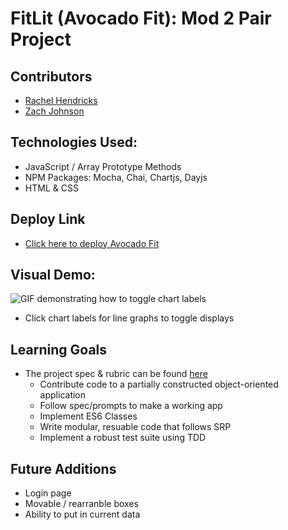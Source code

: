 # FitLit (Avocado Fit): Mod 2 Pair Project

## Contributors
* [Rachel Hendricks](https://github.com/rhen92)
* [Zach Johnson](https://github.com/zachjjohns)

## Technologies Used:
* JavaScript / Array Prototype Methods
* NPM Packages: Mocha, Chai, Chartjs, Dayjs
* HTML & CSS

## Deploy Link
* [Click here to deploy Avocado Fit](https://rhen92.github.io/fitlit-starter-kit/src/index.html)

## Visual Demo:
![GIF demonstrating how to toggle chart labels](https://media.giphy.com/media/4q7WvSp08SptxtMI7L/giphy.gif)
  * Click chart labels for line graphs to toggle displays

## Learning Goals
* The project spec & rubric can be found [here](https://frontend.turing.io/projects/fitlit.html)
  * Contribute code to a partially constructed object-oriented application
  * Follow spec/prompts to make a working app
  * Implement ES6 Classes
  * Write modular, resuable code that follows SRP
  * Implement a robust test suite using TDD

## Future Additions
* Login page
* Movable / rearranble boxes
* Ability to put in current data